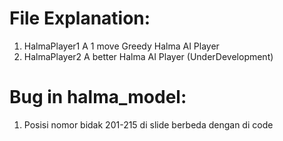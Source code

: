 # File Explanation:

1. HalmaPlayer1 
A 1 move Greedy Halma AI Player
2. HalmaPlayer2
A better Halma AI Player (UnderDevelopment)


# Bug in halma_model:
1. Posisi nomor bidak 201-215 di slide berbeda dengan di code
